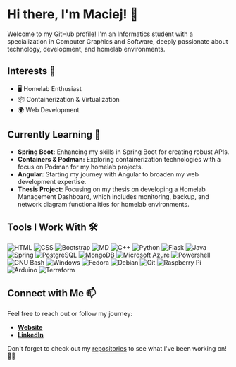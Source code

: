 # Hi there, I'm Maciej! 👋

Welcome to my GitHub profile! I'm an Informatics student with a specialization in Computer Graphics and Software, deeply passionate about technology, development, and homelab environments.
## Interests 🌟

- 🖥️ Homelab Enthusiast
- 📦 Containerization & Virtualization
- 🌍 Web Development

## Currently Learning 🌱

- **Spring Boot:** Enhancing my skills in Spring Boot for creating robust APIs.
- **Containers & Podman:** Exploring containerization technologies with a focus on Podman for my homelab projects.
- **Angular:** Starting my journey with Angular to broaden my web development expertise.
- **Thesis Project:** Focusing on my thesis on developing a Homelab Management Dashboard, which includes monitoring, backup, and network diagram functionalities for homelab environments.

## Tools I Work With 🛠️

![HTML](https://img.shields.io/badge/HTML5-E34F26?style=for-the-badge&logo=html5&logoColor=white)
![CSS](https://img.shields.io/badge/CSS3-1572B6?style=for-the-badge&logo=css3&logoColor=white)
![Bootstrap](https://img.shields.io/badge/Bootstrap-563D7C?style=for-the-badge&logo=bootstrap&logoColor=white)
![MD](https://img.shields.io/badge/Markdown-000000?style=for-the-badge&logo=markdown&logoColor=white)
![C++](https://img.shields.io/badge/C%2B%2B-00599C?style=for-the-badge&logo=c%2B%2B&logoColor=white)
![Python](https://img.shields.io/badge/Python-3776AB?style=for-the-badge&logo=python&logoColor=white)
![Flask](https://img.shields.io/badge/Flask-000000?style=for-the-badge&logo=flask&logoColor=white)
![Java](https://img.shields.io/badge/Java-ED8B00?style=for-the-badge&logo=openjdk&logoColor=white)
![Spring](https://img.shields.io/badge/Spring-6DB33F?style=for-the-badge&logo=spring&logoColor=white)
![PostgreSQL](https://img.shields.io/badge/PostgreSQL-316192?style=for-the-badge&logo=postgresql&logoColor=white)
![MongoDB](https://img.shields.io/badge/MongoDB-4EA94B?style=for-the-badge&logo=mongodb&logoColor=white)
![Microsoft Azure](https://img.shields.io/badge/Microsoft_Azure-0089D6?style=for-the-badge&logo=microsoft-azure&logoColor=white)
![Powershell](https://img.shields.io/badge/powershell-5391FE?style=for-the-badge&logo=powershell&logoColor=white)
![GNU Bash](https://img.shields.io/badge/GNU%20Bash-4EAA25?style=for-the-badge&logo=GNU%20Bash&logoColor=white)
![Windows](https://img.shields.io/badge/Windows-0078D6?style=for-the-badge&logo=windows&logoColor=white)
![Fedora](https://img.shields.io/badge/Fedora-294172?style=for-the-badge&logo=fedora&logoColor=white)
![Debian](https://img.shields.io/badge/Debian-A81D33?style=for-the-badge&logo=debian&logoColor=white)
![Git](https://img.shields.io/badge/GIT-E44C30?style=for-the-badge&logo=git&logoColor=white)
![Raspberry Pi](https://img.shields.io/badge/Raspberry%20Pi-A22846?style=for-the-badge&logo=Raspberry%20Pi&logoColor=white)
![Arduino](https://img.shields.io/badge/Arduino-00979D?style=for-the-badge&logo=Arduino&logoColor=white)
![Terraform](https://img.shields.io/badge/terraform-%235835CC.svg?style=for-the-badge&logo=terraform&logoColor=white)

## Connect with Me 📫

Feel free to reach out or follow my journey:

- **[Website](https://jarnotmaciej.com/)**
- **[LinkedIn](https://www.linkedin.com/in/jarnotmaciej/)**

Don't forget to check out my [repositories](https://github.com/JarnotMaciej?tab=repositories) to see what I've been working on! 👨‍💻
